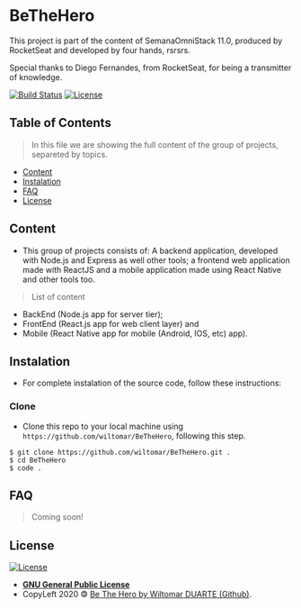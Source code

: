 # BeTheHero

This project is part of the content of SemanaOmniStack 11.0, produced by RocketSeat and developed by four hands, rsrsrs.

Special thanks to Diego Fernandes, from RocketSeat, for being a transmitter of knowledge.

[![Build Status](http://img.shields.io/travis/badges/badgerbadgerbadger.svg?style=plastic)](https://travis-ci.org/badges/badgerbadgerbadger)
[![License](http://img.shields.io/:license-gpl-green.svg?style=plastic)](http://www.gnu.org)

## Table of Contents
> In this file we are showing the full content of the group of projects, separeted by topics.

- [Content](#content)
- [Instalation](#instalation)
- [FAQ](#faq)
- [License](#license)

## Content
- This group of projects consists of: A backend application, developed with Node.js and Express as well other tools; a frontend web application
  made with ReactJS and a mobile application made using React Native and other tools too.

> List of content

- BackEnd  (Node.js app for server tier);
- FrontEnd (React.js app for web client layer) and
- Mobile   (React Native app for mobile (Android, IOS, etc) app).

## Instalation
- For complete instalation of the source code, follow these instructions:

### Clone

- Clone this repo to your local machine using `https://github.com/wiltomar/BeTheHero`, following this step.

```shell
$ git clone https://github.com/wiltomar/BeTheHero.git .
$ cd BeTheHero
$ code .
```

## FAQ

> Coming soon!

## License

[![License](http://img.shields.io/:license-gpl-green.svg?style=plastic)](http://www.gnu.org)

- **[GNU General Public License](http://www.gnu.org)**
- CopyLeft 2020 🄯 <a href="http://github.com/wiltomar/BeTheHero" target="_blank">Be The Hero by Wiltomar DUARTE (Github)</a>.
